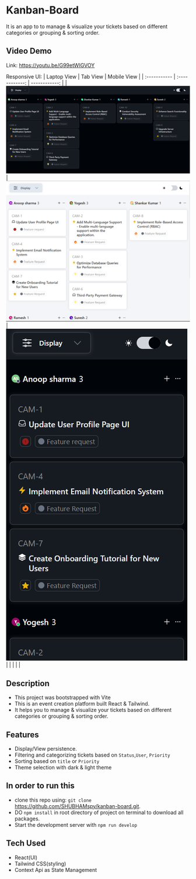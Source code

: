 # Kanban-Board

It is an app to to manage & visualize your tickets  based on different categories or grouping & sorting order.


## Video Demo

Link: https://youtu.be/G99etWIGVOY


Responsive UI: 
  | Laptop View                                   | Tab View                                  |  Mobile View                            |
  | :-----------                                  | :------------:                            |  ------------:                          |
  | ![Laptop](./public/images/kanban(Laptop).png) | ![Tab](./public/images/kanban(Tablet).png)| ![](./public/images/kanban(Mobile).png) |
  |                                               |                                           |                                         |



## Description

- This project was bootstrapped with Vite
-  This is an event creation platform built React & Tailwind.
- It helps you to manage & visualize your tickets  based on different categories or grouping & sorting order.

## Features
- Display/View persistence.
- Filtering and categorizing tickets based on `Status`,`User`, `Priority`
- Sorting based on `title` or `Priority`
- Theme selection with dark & light theme

## In order to run this
- clone this repo using: `git clone` https://github.com/SHUBHAMspy/kanban-board.git.
- DO `npm install` in root directory of project on terminal to download all packages.
- Start the development server with `npm run develop`

## Tech Used
- React(UI)
- Tailwind CSS(styling)
- Context Api as State Management
